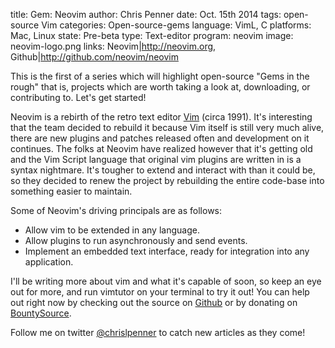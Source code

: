 title: Gem: Neovim
author: Chris Penner
date: Oct. 15th 2014
tags: open-source Vim
categories: Open-source-gems
language: VimL, C
platforms: Mac, Linux
state: Pre-beta
type: Text-editor
program: neovim
image: neovim-logo.png
links: Neovim|http://neovim.org, Github|http://github.com/neovim/neovim

This is the first of a series which will highlight open-source "Gems in the rough" that is, projects which are worth taking a look at, downloading, or contributing to. Let's get started!

Neovim is a rebirth of the retro text editor [Vim](http://en.wikipedia.org/wiki/Vim_(text_editor)) (circa 1991). It's interesting that the team decided to rebuild it because Vim itself is still very much alive, there are new plugins and patches released often and development on it continues. The folks at Neovim have realized however that it's getting old and the Vim Script language that original vim plugins are written in is a syntax nightmare. It's tougher to extend and interact with than it could be, so they decided to renew the project by rebuilding the entire code-base into something easier to maintain.

Some of Neovim's driving principals are as follows:

* Allow vim to be extended in any language.
* Allow plugins to run asynchronously and send events.
* Implement an embedded text interface, ready for integration into any application.

I'll be writing more about vim and what it's capable of soon, so keep an eye out for more, and run vimtutor on your terminal to try it out! You can help out right now by checking out the source on [Github](http://github.com/neovim/neovim) or by donating on [BountySource](https://www.bountysource.com/teams/neovim/).

Follow me on twitter [@chrislpenner](http://www.twitter.com/chrislpenner) to catch new articles as they come!
